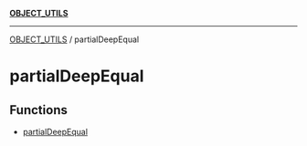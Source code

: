 [**OBJECT_UTILS**](../README.md)

***

[OBJECT_UTILS](../README.md) / partialDeepEqual

# partialDeepEqual

## Functions

- [partialDeepEqual](functions/partialDeepEqual.md)

